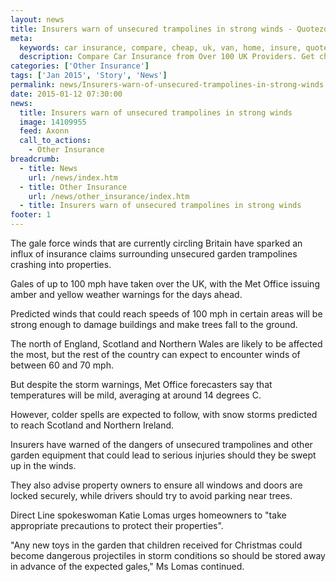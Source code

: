 ```yaml
---
layout: news
title: Insurers warn of unsecured trampolines in strong winds - Quotezone.co.uk
meta:
  keywords: car insurance, compare, cheap, uk, van, home, insure, quotes, online, comparison, bike, loans, life
  description: Compare Car Insurance from Over 100 UK Providers. Get cheap quotes online now using our fast, free, secure comparison site
categories: ['Other Insurance']
tags: ['Jan 2015', 'Story', 'News']
permalink: news/Insurers-warn-of-unsecured-trampolines-in-strong-winds.htm
date: 2015-01-12 07:30:00
news:
  title: Insurers warn of unsecured trampolines in strong winds
  image: 14109955
  feed: Axonn
  call_to_actions:
    - Other Insurance
breadcrumb:
  - title: News
    url: /news/index.htm
  - title: Other Insurance
    url: /news/other_insurance/index.htm
  - title: Insurers warn of unsecured trampolines in strong winds
footer: 1
---
```


The gale force winds that are currently circling Britain have sparked an influx of insurance claims surrounding unsecured garden trampolines crashing into properties.

Gales of up to 100 mph have taken over the UK, with the Met Office issuing amber and yellow weather warnings for the days ahead.

Predicted winds that could reach speeds of 100 mph in certain areas will be strong enough to damage buildings and make trees fall to the ground.

The north of England, Scotland and Northern Wales are likely to be affected the most, but the rest of the country can expect to encounter winds of between 60 and 70 mph.

But despite the storm warnings, Met Office forecasters say that temperatures will be mild, averaging at around 14 degrees C.

However, colder spells are expected to follow, with snow storms predicted to reach Scotland and Northern Ireland.

Insurers have warned of the dangers of unsecured trampolines and other garden equipment that could lead to serious injuries should they be swept up in the winds.

They also advise property owners to ensure all windows and doors are locked securely, while drivers should try to avoid parking near trees.

Direct Line spokeswoman Katie Lomas urges homeowners to &quot;take appropriate precautions to protect their properties&quot;.

&quot;Any new toys in the garden that children received for Christmas could become dangerous projectiles in storm conditions so should be stored away in advance of the expected gales,&quot; Ms Lomas continued.
